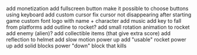 add monetization
add fullscreen button
make it possible to choose buttons using keyboard
add custom cursor
fix cursor not disappearing after starting game
custom font
logo with name + character
add music
add key to fall from platforms
add outline to rocket?
add small rotation animation to rocket
add enemy (alien)?
add collectible items (that give extra score)
add reflection to helmet
add slow motion power up
add "usable" rocket power up
add solid blocks power "down"
block that kills
